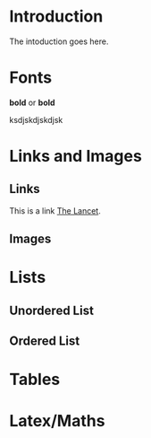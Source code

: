 # Introduction
The intoduction goes here.

# Fonts
**bold** or __bold__

ksdjskdjskdjsk


# Links and Images
## Links
This is a link [The Lancet](https://www.thelancet.com/journals/lancet/article/PIIS0140-6736(13)62228-X/fulltext#seccestitle30). 
## Images

# Lists
## Unordered List

## Ordered List

# Tables

# Latex/Maths
